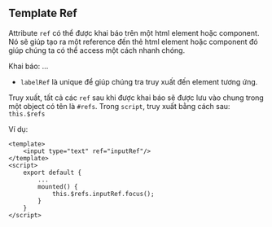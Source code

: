 ## Template Ref

Attribute `ref` có thể được khai báo trên một html element hoặc component. Nó sẽ giúp tạo ra một reference đến thẻ html element hoặc component đó giúp chúng ta có thể access một cách nhanh chóng.

Khai báo: <element ref="<labelRef>">...</element>

- `labelRef` là unique để giúp chúng tra truy xuất đến element tương ứng.

Truy xuất, tất cả các `ref` sau khi được khai báo sẽ được lưu vào chung trong một object có tên là `#refs`. Trong `script`, truy xuất bằng cách sau: `this.$refs`

Ví dụ:

```
<template>
    <input type="text" ref="inputRef"/>
</template>
<script>
    export default {
        ...
        mounted() {
            this.$refs.inputRef.focus();
        }
    }
</script>
```
